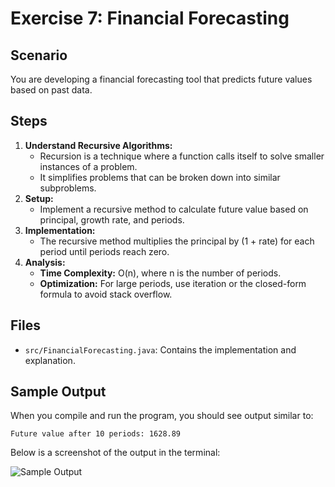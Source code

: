  # Exercise 7: Financial Forecasting

## Scenario
You are developing a financial forecasting tool that predicts future values based on past data.

## Steps
1. **Understand Recursive Algorithms:**
   - Recursion is a technique where a function calls itself to solve smaller instances of a problem.
   - It simplifies problems that can be broken down into similar subproblems.
2. **Setup:**
   - Implement a recursive method to calculate future value based on principal, growth rate, and periods.
3. **Implementation:**
   - The recursive method multiplies the principal by (1 + rate) for each period until periods reach zero.
4. **Analysis:**
   - **Time Complexity:** O(n), where n is the number of periods.
   - **Optimization:** For large periods, use iteration or the closed-form formula to avoid stack overflow.

## Files
- `src/FinancialForecasting.java`: Contains the implementation and explanation.

## Sample Output
When you compile and run the program, you should see output similar to:

```
Future value after 10 periods: 1628.89
```

Below is a screenshot of the output in the terminal:

![Sample Output](output.png)

